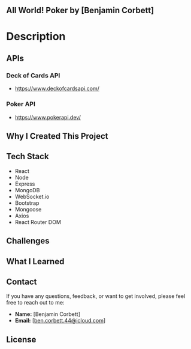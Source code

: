 ## All World! Poker by [Benjamin Corbett]

# Description

## APIs

### Deck of Cards API

- https://www.deckofcardsapi.com/

### Poker API

- https://www.pokerapi.dev/

## Why I Created This Project

## Tech Stack

- React
- Node
- Express
- MongoDB
- WebSocket.io
- Bootstrap
- Mongoose
- Axios
- React Router DOM

## Challenges

## What I Learned

## Contact

If you have any questions, feedback, or want to get involved, please feel free to reach out to me:

- **Name:** [Benjamin Corbett]
- **Email:** [ben.corbett.44@icloud.com]

## License
